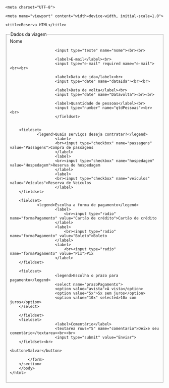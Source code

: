 <!DOCTYPE html>

<html lang="pt-BR">

<head>

    <meta charset="UTF-8">

    <meta name="viewport" content="width=device-width, initial-scale=1.0">

    <title>Reserva HTML</title>
</head>
<body>
    <form>
        <fieldset>
                <legend>Dados da viagem</legend>
                        <label>Nome</label><br>               

                        <input type="texte" name="nome"><br><br>

                        <label>E-mail</label><br>
                        <input type="e-mail" required name="e-mail"><br><br>

                        <label>Data de ida</label><br>
                        <input type="date" name="dataIda"><br><br>

                        <label>Data de volta</label><br>
                        <input type="date" name="Datavolta"><br><br>

                        <label>Quantidade de pessoas</label><br>
                        <input type="number" name="qtdPessoas"><br><br>
                        </fieldset>
    
   
        <fieldset>
                <legend>Quais serviços deseja contratar?</legend>
                        <label>
                        <br><input type="checkbox" name="passagens" value="Passagens">Compra de passagens
                        </label>
                        <label>
                        <br><input type="checkbox" name="hospedagem" value="Hospedagem">Reserva de hospedagem
                        </label>
                        <label>
                        <br><input type="checkbox" name="veiculos" value="Veículos">Reserva de Veículos
                        </label>
        </fieldset>
    
        <fieldset>
                <legend>Escolha a forma de pagamento</legend>
                        <label>
                            <br><input type="radio" name="formaPagamento" value="Cartão de crédito">Cartão de crédito
                        </label>
                        <label>
                            <br><input type="radio" name="formaPagamento" value="Boleto">Boleto
                        </label>
                        <label>
                            <br><input type="radio" name="formaPagamento" value="Pix">Pix
                        </label>
        </fieldset>

        <fieldset>
                        <legend>Escolha o prazo para pagamento</legend>
                        <select name="prazoPagamento">
                        <option value="avista">À vista</option>
                        <option value="5x">5x sem juros</option>
                        <option value="10x" selected>10x com juros</option>
        </select>

        </fieldset>
        <fieldset>
                        <label>Comentário</label>
                        <textarea rows="5" name="comentario">Deixe seu comentário</textarea><br><br>
                        <input type="submit" value="Enviar">   
        </fieldset><br>

    <button>Salvar</button>      
    
            </form>
        </section>
        </body>
    </html>
